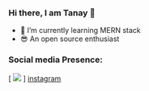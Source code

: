 ### Hi there, I am Tanay 👋

- 🌱 I’m currently learning MERN stack
- 😎 An open source enthusiast



### Social media Presence:

[ <img src="https://img.icons8.com/office/40/000000/instagram-new.png"/> ] [instagram]



[instagram]: https://www.instagram.com/tanaydwivedi9098/

